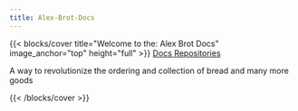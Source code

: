 ```yaml
---
title: Alex-Brot-Docs
---
```


{{< blocks/cover title="Welcome to the: Alex Brot Docs" image_anchor="top" height="full" >}}
<a class="btn btn-lg btn-primary me-3 mb-4" href="/docs/docs">
  Docs <i class="fas fa-arrow-alt-circle-right ms-2"></i>
</a>
<a class="btn btn-lg btn-secondary me-3 mb-4" href="https://github.com/orgs/alex-brot/repositories">
  Repositories <i class="fab fa-github ms-2 "></i>
</a>
<p class="lead mt-5">A way to revolutionize the ordering and collection of bread and many more goods</p>
{{< /blocks/cover >}}